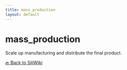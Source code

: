 ```yaml
---
title: mass_production
layout: default
---
```


# mass_production
Scale up manufacturing and distribute the final product.



[🔙 Back to SiliWiki](../index.md)
